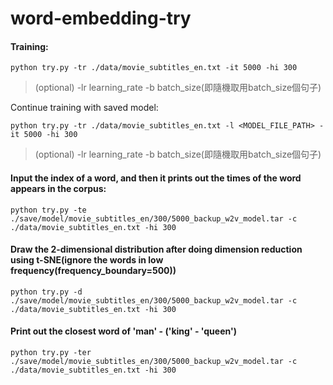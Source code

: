 # word-embedding-try
#### Training:
```
python try.py -tr ./data/movie_subtitles_en.txt -it 5000 -hi 300
```
> (optional) -lr learning_rate -b batch_size(即隨機取用batch_size個句子)

Continue training with saved model:
```
python try.py -tr ./data/movie_subtitles_en.txt -l <MODEL_FILE_PATH> -it 5000 -hi 300
```
> (optional) -lr learning_rate -b batch_size(即隨機取用batch_size個句子)
#### Input the index of a word, and then it prints out the times of the word appears in the corpus:
```
python try.py -te ./save/model/movie_subtitles_en/300/5000_backup_w2v_model.tar -c ./data/movie_subtitles_en.txt -hi 300
```
#### Draw the 2-dimensional distribution after doing dimension reduction using t-SNE(ignore the words in low frequency(frequency_boundary=500))
```
python try.py -d ./save/model/movie_subtitles_en/300/5000_backup_w2v_model.tar -c ./data/movie_subtitles_en.txt -hi 300
```
#### Print out the closest word of 'man' - ('king' - 'queen')
```
python try.py -ter ./save/model/movie_subtitles_en/300/5000_backup_w2v_model.tar -c ./data/movie_subtitles_en.txt -hi 300
```
